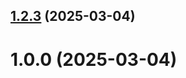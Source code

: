 ## [1.2.3](https://github.com/si-gamderdov/git-extended/compare/1.0.0...1.2.3) (2025-03-04)



# 1.0.0 (2025-03-04)



